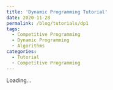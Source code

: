 ```yaml
---
title: 'Dynamic Programming Tutorial'
date: 2020-11-28
permalink: /blog/tutorials/dp1
tags:
  - Competitive Programming
  - Dynamic Programming
  - Algorithms
categories:
  - Tutorial
  - Competitive Programming
---
```


 Loading...
